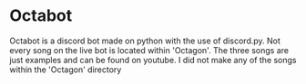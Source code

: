 # Octabot
Octabot is a discord bot made on python with the use of discord.py.
Not every song on the live bot is located within 'Octagon'. The three songs are just examples and can be found on youtube. I did not make any of the songs within the 'Octagon' directory

